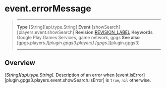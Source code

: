 # event.errorMessage

> --------------------- ------------------------------------------------------------------------------------------
> __Type__              [String][api.type.String]
> __Event__             [showSearch][players.event.showSearch]
> __Revision__          [REVISION_LABEL](REVISION_URL)
> __Keywords__          Google Play Games Services, game network, gpgs
> __See also__          [gpgs.players.*][plugin.gpgs3.players]
>                       [gpgs.*][plugin.gpgs3]
> --------------------- ------------------------------------------------------------------------------------------

## Overview

_[String][api.type.String]._ Description of an error when [event.isError][plugin.gpgs3.players.event.showSearch.isError] is `true`, `nil` otherwise.